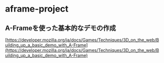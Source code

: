 # aframe-project
## A-Frameを使った基本的なデモの作成
[https://developer.mozilla.org/ja/docs/Games/Techniques/3D_on_the_web/Building_up_a_basic_demo_with_A-Frame](https://developer.mozilla.org/ja/docs/Games/Techniques/3D_on_the_web/Building_up_a_basic_demo_with_A-Frame)
